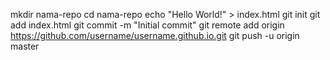 mkdir nama-repo
cd nama-repo
echo "Hello World!" > index.html
git init
git add index.html
git commit -m "Initial commit"
git remote add origin https://github.com/username/username.github.io.git
git push -u origin master
